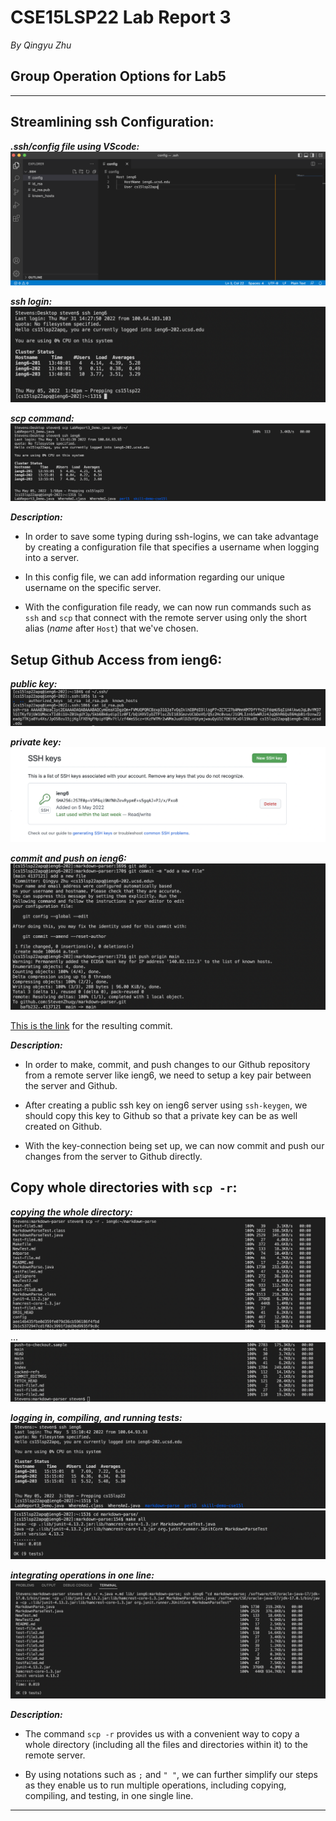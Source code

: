# CSE15LSP22 Lab Report 3
*By Qingyu Zhu*

## **Group Operation Options for Lab5**


---
## Streamlining ssh Configuration:

***.ssh/config file using VScode:***
![Image1](./pic/config_file.png)

***ssh login:***
![Image2](./pic/ssh_login.png)

***scp command:***
![Image3](./pic/scp_command.png)

***Description:***
* In order to save some typing during ssh-logins, we can take advantage by creating a configuration file that specifies a username when logging into a server.

* In this config file, we can add information regarding our unique username on the specific server.

* With the configuration file ready, we can now run commands such as `ssh` and `scp` that connect with the remote server using only the short alias (*name* after `Host`) that we've chosen.


## Setup Github Access from ieng6:

***public key:***
![Image8](./pic/public_key.png)

***private key:***
![Image9](./pic/private_key.png)

***commit and push on ieng6:***
![Image10](./pic/commit_push.png)

[This is the link](https://github.com/StevenZhuqy/markdown-parser/commit/4137121fa8e4414d1e240cdd2ab3f51375d0e726) for the resulting commit.

***Description:***
* In order to make, commit, and push changes to our Github repository from a remote server like ieng6, we need to setup a key pair between the server and Github.

* After creating a public ssh key on ieng6 server using `ssh-keygen`, we should copy this key to Github so that a private key can be as well created on Github.

* With the key-connection being set up, we can now commit and push our changes from the server to Github directly.


## Copy whole directories with `scp -r`:

***copying the whole directory:***
![Image4](./pic/scpr_1.png)
...
![Image5](./pic/scpr_2.png)

***logging in, compiling, and running tests:***
![Image6](./pic/login_after_scpr.png)
![Image7](./pic/compile_run_tests.png)

***integrating operations in one line:***
![Image11](./pic/one_line.png)

***Description:***
* The command `scp -r` provides us with a convenient way to copy a whole directory (including all the files and directories within it) to the remote server.

* By using notations such as `;` and `" "`, we can further simplify our steps as they enable us to run multiple operations, including copying, compiling, and testing, in one single line.





---
